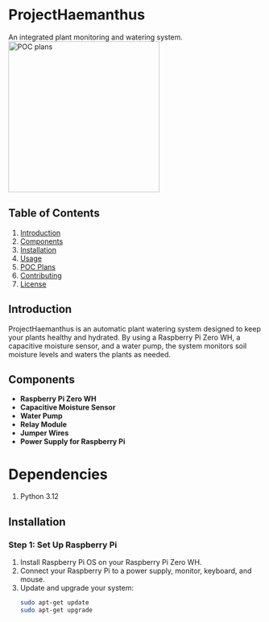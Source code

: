 # ProjectHaemanthus
An integrated plant monitoring and watering system.
<img src="docs/project_plan.png" alt="POC plans" width="300"/>

## Table of Contents
1. [Introduction](#introduction)
2. [Components](#components)
3. [Installation](#installation)
4. [Usage](#usage)
5. [POC Plans](#poc-plans)
6. [Contributing](#contributing)
7. [License](#license)

## Introduction
ProjectHaemanthus is an automatic plant watering system designed to keep your plants healthy and hydrated. By using a Raspberry Pi Zero WH, a capacitive moisture sensor, and a water pump, the system monitors soil moisture levels and waters the plants as needed.

## Components
- **Raspberry Pi Zero WH**
- **Capacitive Moisture Sensor**
- **Water Pump**
- **Relay Module**
- **Jumper Wires**
- **Power Supply for Raspberry Pi**


# Dependencies
1. Python 3.12

## Installation
### Step 1: Set Up Raspberry Pi
1. Install Raspberry Pi OS on your Raspberry Pi Zero WH.
2. Connect your Raspberry Pi to a power supply, monitor, keyboard, and mouse.
3. Update and upgrade your system:
   ```bash
   sudo apt-get update
   sudo apt-get upgrade